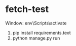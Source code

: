 ﻿# fetch-test
 Window: env\Scripts\activate 
 1. pip install requirements.text
 2. python manage.py run
 
